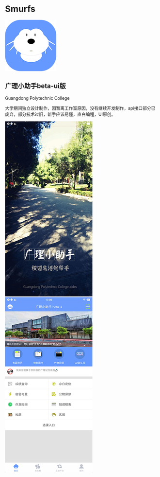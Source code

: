 # Smurfs
![Image text](https://raw.githubusercontent.com/Deepblue1996/Smurfs/master/img/ic_launcher.png)
## 广理小助手beta-ui版
Guangdong Polytechnic College

大学期间独立设计制作，因暂离工作室原因，没有继续开发制作，api接口部分已废弃，部分技术过旧，新手应该易懂，直白编程，UI原创。

![Image text](https://raw.githubusercontent.com/Deepblue1996/Smurfs/master/img/20180203171208.jpg)  ![Image text](https://raw.githubusercontent.com/Deepblue1996/Smurfs/master/img/20180203171204.jpg)
